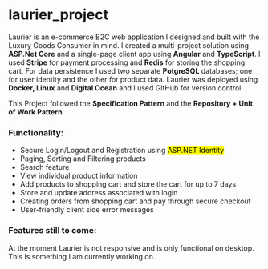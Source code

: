 # laurier_project

Laurier is an e-commerce B2C web application I designed and built with the Luxury Goods Consumer in mind. I created a multi-project solution using 
                        **ASP.Net Core** and a single-page client app using **Angular** and **TypeScript**. 
                        I used **Stripe** for payment processing and **Redis** for storing the shopping cart. For data persistence I used two separate **PotgreSQL** databases; 
                        one for user identity and the other for product data. Laurier was deployed using **Docker, Linux** and **Digital Ocean** and I used GitHub for version control.</p>
                    This Project followed the **Specification Pattern** and the **Repository + Unit of Work Pattern**.</p>
                    <h3>Functionality: </h3>
                        <ul>
                            <li>Secure Login/Logout and Registration using <mark>ASP.NET Identity</mark></li>
                            <li>Paging, Sorting and Filtering products</li>
                            <li>Search feature</li>
                            <li>View individual product information</li>
                            <li>Add products to shopping cart and store the cart for up to 7 days</li>
                            <li>Store and update address associated with login</li>
                            <li>Creating orders from shopping cart and pay through secure checkout</li>
                            <li>User-friendly client side error messages</li>
                        </ul>
                        <h3>Features still to come: </h3>
                        <p>At the moment Laurier is not responsive and is only functional on desktop. This is something I am currently working on.</p>
